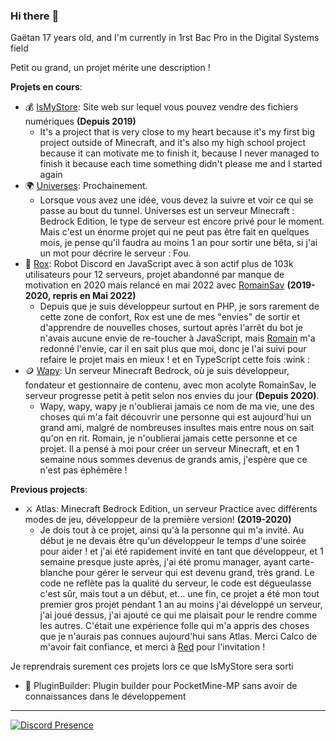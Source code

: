 ### Hi there :wave:

Gaëtan 17 years old, and I'm currently in 1rst Bac Pro in the Digital Systems field

Petit ou grand, un projet mérite une description !

**__Projets en cours__**:
* 💰 [IsMyStore](https://github.com/isMyStore): Site web sur lequel vous pouvez vendre des fichiers numériques **(Depuis 2019)**
   * It's a project that is very close to my heart because it's my first big project outside of Minecraft, and it's also my high school project because it can motivate me to finish it, because I never managed to finish it because each time something didn't please me and I started again
* 🌍 [Universes](https://github.com/UniversesMCBE): Prochainement.
   * Lorsque vous avez une idée, vous devez la suivre et voir ce qui se passe au bout du tunnel. Universes est un serveur Minecraft : Bedrock Edition, le type de serveur est encore privé pour le moment. Mais c'est un énorme projet qui ne peut pas être fait en quelques mois, je pense qu'il faudra au moins 1 an pour sortir une bêta, si j'ai un mot pour décrire le serveur : Fou.
* 🤖 [Rox](https://github.com/TheRoxBot): Robot Discord en JavaScript avec à son actif plus de 103k utilisateurs pour 12 serveurs, projet abandonné par manque de motivation en 2020 mais relancé en mai 2022 avec [RomainSav](https://github.com/RomainSav) **(2019-2020, repris en Mai 2022)**
   * Depuis que je suis développeur surtout en PHP, je sors rarement de cette zone de confort, Rox est une de mes "envies" de sortir et d'apprendre de nouvelles choses, surtout après l'arrêt du bot je n'avais aucune envie de re-toucher à JavaScript, mais [Romain](https://github.com/RomainSav) m'a redonné l'envie, car il en sait plus que moi, donc je l'ai suivi pour refaire le projet mais en mieux ! et en TypeScript cette fois :wink :
* 🪙 [Wapy](https://github.com/WapyMC/): Un serveur Minecraft Bedrock, où je suis développeur, fondateur et gestionnaire de contenu, avec mon acolyte RomainSav, le serveur progresse petit à petit selon nos envies du jour **(Depuis 2020)**.
   * Wapy, wapy, wapy je n'oublierai jamais ce nom de ma vie, une des choses qui m'a fait découvrir une personne qui est aujourd'hui un grand ami, malgré de nombreuses insultes mais entre nous on sait qu'on en rit. Romain, je n'oublierai jamais cette personne et ce projet. Il a pensé à moi pour créer un serveur Minecraft, et en 1 semaine nous sommes devenus de grands amis, j'espère que ce n'est pas éphémère !

**__Previous projects__**: 
* ⚔️ Atlas: Minecraft Bedrock Edition, un serveur Practice avec différents modes de jeu, développeur de la première version! **(2019-2020)**
   * Je dois tout à ce projet, ainsi qu'à la personne qui m'a invité. Au début je ne devais être qu'un développeur le temps d'une soirée pour aider ! et j'ai été rapidement invité en tant que développeur, et 1 semaine presque juste après, j'ai été promu manager, ayant carte-blanche pour gérer le serveur qui est devenu grand, très grand. Le code ne reflète pas la qualité du serveur, le code est dégueulasse c'est sûr, mais tout a un début, et... une fin, ce projet a été mon tout premier gros projet pendant 1 an au moins j'ai développé un serveur, j'ai joué dessus, j'ai ajouté ce qui me plaisait pour le rendre comme les autres. C'était une expérience folle qui m'a appris des choses que je n'aurais pas connues aujourd'hui sans Atlas. Merci Calco de m'avoir fait confiance, et merci à [Red](https://github.com/RedTv-Developpement) pour l'invitation !

Je reprendrais surement ces projets lors ce que IsMyStore sera sorti
* 📁 PluginBuilder: Plugin builder pour PocketMine-MP sans avoir de connaissances dans le développement

---

[![Discord Presence](https://lanyard-profile-readme.vercel.app/api/504392983244832780
                            )](https://discord.com/users/504392983244832780)
